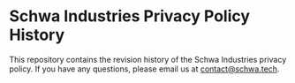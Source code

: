 # Schwa Industries Privacy Policy History
This repository contains the revision history of the Schwa Industries privacy policy. If you have any questions, please email us at [contact@schwa.tech](mailto:contact@schwa.tech).
